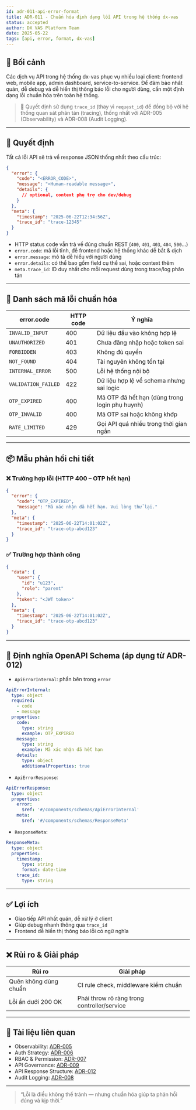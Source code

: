 ```yaml
---
id: adr-011-api-error-format
title: ADR-011 - Chuẩn hóa định dạng lỗi API trong hệ thống dx-vas
status: accepted
author: DX VAS Platform Team
date: 2025-05-22
tags: [api, error, format, dx-vas]
---
```


## 📌 Bối cảnh

Các dịch vụ API trong hệ thống dx-vas phục vụ nhiều loại client: frontend web, mobile app, admin dashboard, service-to-service. Để đảm bảo nhất quán, dễ debug và dễ hiển thị thông báo lỗi cho người dùng, cần một định dạng lỗi chuẩn hóa trên toàn hệ thống.

> 🔄 Quyết định sử dụng `trace_id` (thay vì `request_id`) để đồng bộ với hệ thống quan sát phân tán (tracing), thống nhất với ADR-005 (Observability) và ADR-008 (Audit Logging).

---

## 🧠 Quyết định

Tất cả lỗi API sẽ trả về response JSON thống nhất theo cấu trúc:
```json
{
  "error": {
    "code": "<ERROR_CODE>",
    "message": "<Human-readable message>",
    "details": {
      // optional, context phụ trợ cho dev/debug
    }
  },
  "meta": {
    "timestamp": "2025-06-22T12:34:56Z",
    "trace_id": "trace-12345"
  }
}
```
- HTTP status code vẫn trả về đúng chuẩn REST (`400`, `401`, `403`, `404`, `500`...)
- `error.code`: mã lỗi tĩnh, để frontend hoặc hệ thống khác dễ bắt & dịch
- `error.message`: mô tả dễ hiểu với người dùng
- `error.details`: có thể bao gồm field cụ thể sai, hoặc context thêm
- `meta.trace_id`: ID duy nhất cho mỗi request dùng trong trace/log phân tán

---

## 🧾 Danh sách mã lỗi chuẩn hóa

| error.code | HTTP code | Ý nghĩa |
|------------|-----------|---------|
| `INVALID_INPUT` | 400 | Dữ liệu đầu vào không hợp lệ |
| `UNAUTHORIZED` | 401 | Chưa đăng nhập hoặc token sai |
| `FORBIDDEN` | 403 | Không đủ quyền |
| `NOT_FOUND` | 404 | Tài nguyên không tồn tại |
| `INTERNAL_ERROR` | 500 | Lỗi hệ thống nội bộ |
| `VALIDATION_FAILED` | 422 | Dữ liệu hợp lệ về schema nhưng sai logic |
| `OTP_EXPIRED` | 400 | Mã OTP đã hết hạn (dùng trong login phụ huynh) |
| `OTP_INVALID` | 400 | Mã OTP sai hoặc không khớp |
| `RATE_LIMITED` | 429 | Gọi API quá nhiều trong thời gian ngắn |

---

## 📦 Mẫu phản hồi chi tiết

### ❌ Trường hợp lỗi (HTTP 400 – OTP hết hạn)
```json
{
  "error": {
    "code": "OTP_EXPIRED",
    "message": "Mã xác nhận đã hết hạn. Vui lòng thử lại."
  },
  "meta": {
    "timestamp": "2025-06-22T14:01:02Z",
    "trace_id": "trace-otp-abcd123"
  }
}
```

### ✅ Trường hợp thành công
```json
{
  "data": {
    "user": {
      "id": "u123",
      "role": "parent"
    },
    "token": "<JWT token>"
  },
  "meta": {
    "timestamp": "2025-06-22T14:01:02Z",
    "trace_id": "trace-otp-abcd123"
  }
}
```

---

## 🧰 Định nghĩa OpenAPI Schema (áp dụng từ ADR-012)
- `ApiErrorInternal`: phần bên trong `error`
```yaml
ApiErrorInternal:
  type: object
  required:
    - code
    - message
  properties:
    code:
      type: string
      example: OTP_EXPIRED
    message:
      type: string
      example: Mã xác nhận đã hết hạn
    details:
      type: object
      additionalProperties: true
```
- `ApiErrorResponse`:
```yaml
ApiErrorResponse:
  type: object
  properties:
    error:
      $ref: '#/components/schemas/ApiErrorInternal'
    meta:
      $ref: '#/components/schemas/ResponseMeta'
```
- `ResponseMeta`:
```yaml
ResponseMeta:
  type: object
  properties:
    timestamp:
      type: string
      format: date-time
    trace_id:
      type: string
```

---

## ✅ Lợi ích
- Giao tiếp API nhất quán, dễ xử lý ở client
- Giúp debug nhanh thông qua `trace_id`
- Frontend dễ hiển thị thông báo lỗi có ngữ nghĩa

---

## ❌ Rủi ro & Giải pháp
| Rủi ro | Giải pháp |
|--------|-----------|
| Quên không dùng chuẩn | CI rule check, middleware kiểm chuẩn |
| Lỗi ẩn dưới 200 OK | Phải throw rõ ràng trong controller/service |

---

## 📎 Tài liệu liên quan
- Observability: [ADR-005](./adr-005-observability.md)
- Auth Strategy: [ADR-006](./adr-006-auth-strategy.md)
- RBAC & Permission: [ADR-007](./adr-007-rbac.md)
- API Governance: [ADR-009](./adr-009-api-governance.md)
- API Response Structure: [ADR-012](./adr-012-response-structure.md)
- Audit Logging: [ADR-008](./adr-008-audit-logging.md)

---
> “Lỗi là điều không thể tránh — nhưng chuẩn hóa giúp ta phản hồi đúng và kịp thời.”
